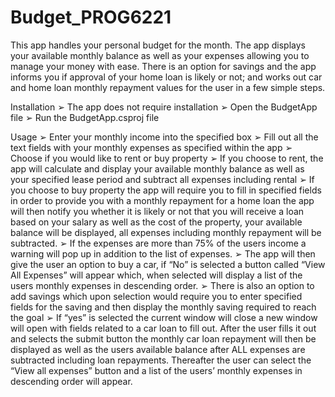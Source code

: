 # Budget_PROG6221

This app handles your personal budget for the month. The app displays your available monthly balance as well as your expenses allowing you to manage your money with ease. There is an option for savings and the app informs you if approval of your home loan is likely or not; and works out car and home loan monthly repayment values for the user in a few simple steps.

Installation
➢ The app does not require installation
➢ Open the BudgetApp file
➢ Run the BudgetApp.csproj file

Usage
➢ Enter your monthly income into the specified box
➢ Fill out all the text fields with your monthly expenses as specified within the app
➢ Choose if you would like to rent or buy property
➢ If you choose to rent, the app will calculate and display your available monthly balance as well as your specified lease period and subtract all expenses including rental
➢ If you choose to buy property the app will require you to fill in specified fields in order to provide you with a monthly repayment for a home loan the app will then notify you whether it is likely or not that you will receive a loan based on your salary as well as the cost of the property, your available balance will be displayed, all expenses including monthly repayment will be subtracted.
➢ If the expenses are more than 75% of the users income a warning will pop up in addition to the list of expenses.
➢ The app will then give the user an option to buy a car, if “No” is selected a button called “View All Expenses” will appear which, when selected will display a list of the users monthly expenses in descending order.
➢ There is also an option to add savings which upon selection would require you to enter specified fields for the saving and then display the monthly saving required to reach the goal
➢ If “yes” is selected the current window will close a new window will open with fields related to a car loan to fill out. After the user fills it out and selects the submit button the monthly car loan repayment will then be displayed as well as the users available balance after ALL expenses are subtracted including loan repayments. Thereafter the user can select the “View all expenses” button and a list of the users’ monthly expenses in descending order will appear.
